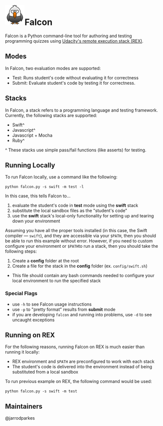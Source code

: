 <img src="https://github.com/jarrodparkes/images/blob/master/falcon-icon.png?raw=true" alt="Falcon icon" align="left" height="64">

# Falcon

Falcon is a Python command-line tool for authoring and testing programming quizzes using [Udacity's remote execution stack (REX)](https://github.com/udacity/udacity-clyde).

## Modes

In Falcon, two evaluation modes are supported:

- Test: Runs student's code without evaluating it for correctness
- Submit: Evaluate student's code by testing it for correctness.

## Stacks

In Falcon, a stack refers to a programming language and testing framework. Currently, the following stacks are supported:

- Swift^
- Javascript^
- Javascript + Mocha
- Ruby^

^ These stacks use simple pass/fail functions (like asserts) for testing.

## Running Locally

To run Falcon locally, use a command like the following:

`python falcon.py -s swift -m test -l`

In this case, this tells Falcon to...

1. evaluate the student's code in  **test** mode using the **swift** stack
2. substitute the local sandbox files as the "student's code"
3. use the **swift** stack's local-only functionality for setting up and tearing down your environment

Assuming you have all the proper tools installed (in this case, the Swift compiler — `swift`), and they are accessible via your `$PATH`, then you should be able to run this example without error. However, if you need to custom configure your environment or `$PATH`to run a stack, then you should take the following steps:

1. Create a **config** folder at the root
2. Create a file for the stack in the **config** folder (ex. `config/swift.sh`)
  - This file should contain any bash commands needed to configure your local environment to run the specified stack

### Special Flags

- use `-h` to see Falcon usage instructions
- use `-p` to "pretty format" results from **submit** mode
- if you are developing `falcon` and running into problems, use `-d` to see uncaught exceptions

## Running on REX

For the following reasons, running Falcon on REX is much easier than running it locally:

- REX environment and `$PATH` are preconfigured to work with each stack
- The student's code is delivered into the environment instead of being substituted from a local sandbox

To run previous example on REX, the following command would be used:

`python falcon.py -s swift -m test`

## Maintainers

@jarrodparkes
